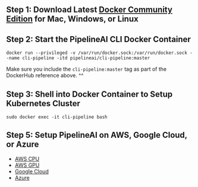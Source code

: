 ## Step 1:  Download Latest [Docker Community Edition](https://www.docker.com/community-edition) for Mac, Windows, or Linux

## Step 2:  Start the PipelineAI CLI Docker Container
```
docker run --privileged -v /var/run/docker.sock:/var/run/docker.sock --name cli-pipeline -itd pipelineai/cli-pipeline:master
```
Make sure you include the `cli-pipeline:master` tag as part of the DockerHub reference above. ^^

## Step 3:  Shell into Docker Container to Setup Kubernetes Cluster
```
sudo docker exec -it cli-pipeline bash
```

## Step 5:  Setup PipelineAI on AWS, Google Cloud, or Azure
* [AWS CPU](aws-cpu.md)
* [AWS GPU](aws-gpu.md)
* [Google Cloud](google.md)
* [Azure](azure.md)
